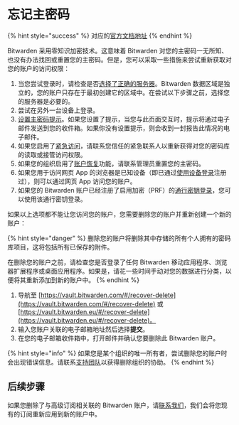 # 忘记主密码

{% hint style="success" %}
对应的[官方文档地址](https://bitwarden.com/help/article/forgot-master-password/)
{% endhint %}

Bitwarden 采用零知识加密技术。这意味着 Bitwarden 对您的主密码一无所知、也没有办法找回或重置您的主密码。但是，您可以采取一些措施来尝试重新获取对您的账户的访问权限：

1. 当您尝试登录时，请检查是否[选择了正确的服务器](../../security/server-geographies.md#choose-your-cloud-server)。Bitwarden 数据区域是独立的，您的账户只存在于最初创建它的区域中。在尝试以下步骤之前，选择您的服务器是必要的。
2. 尝试在另外一台设备上登录。
3. [设置主密码提示](https://vault.bitwarden.com/#/hint)。如果您设置了提示，当您与此页面交互时，提示将通过电子邮件发送到您的收件箱。如果你没有设置提示，则会收到一封报告此情况的电子邮件。
4. 如果您启用了[紧急访问](more-log-in-options/emergency-access.md)，请联系您信任的紧急联系人以重新获得对您的密码库的读取或接管访问权限。
5. 如果您的组织启用了[账户恢复](../../organizations/admin-password-reset.md)功能，请联系管理员重置您的主密码。
6. 如果您用于访问网页 App 的浏览器是已知设备（即已通过[使用设备登录](more-log-in-options/log-in-with-device.md)注册过），则可以通过网页 App 访问您的账户。
7. 如果您的 Bitwarden 账户已经注册了启用加密（PRF）的[通行密钥登录](more-log-in-options/log-in-with-passkeys.md)，您可以使用该通行密钥登录。

如果以上选项都不能让您访问您的账户，您需要删除您的账户并重新创建一个新的账户：

{% hint style="danger" %}
删除您的账户将删除其中存储的所有个人拥有的密码库项目，这将包括所有已保存的附件。

在删除您的账户之前，请检查您是否登录了任何 Bitwarden 移动应用程序、浏览器扩展程序或桌面应用程序。如果是，请花一些时间手动对您的数据进行分类，以便将其重新添加到新的账户中。
{% endhint %}

1. 导航至 [https://vault.bitwarden.com/#/recover-delete](https://vault.bitwarden.com/#/recover-delete) 或 [https://vault.bitwarden.eu/#/recover-delete](https://vault.bitwarden.eu/#/recover-delete)。
2. 输入您账户关联的电子邮箱地址然后选择**提交**。
3. 在您的电子邮箱收件箱中，打开邮件并确认您要删除此 Bitwarden 账户。

{% hint style="info" %}
如果您是某个组织的唯一所有者，尝试删除您的账户时会出现错误信息。请联系[支持团队](https://bitwarden.com/contact/)以获得删除组织的协助。
{% endhint %}

## 后续步骤 <a href="#next-steps" id="next-steps"></a>

如果您删除了与高级订阅相关联的 Bitwarden 账户，请[联系我们](https://bitwarden.com/contact/)，我们会将您现有的订阅重新应用到新的账户中。
